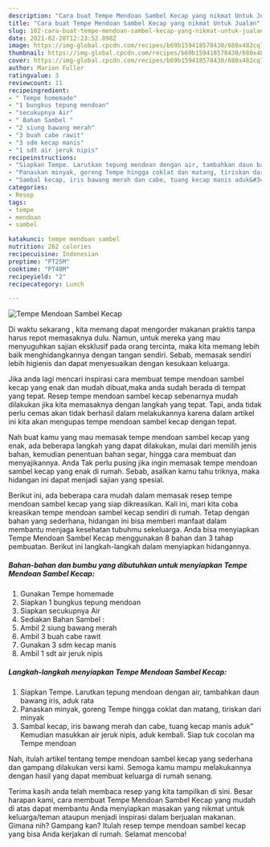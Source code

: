 ```yaml
---
description: "Cara buat Tempe Mendoan Sambel Kecap yang nikmat Untuk Jualan"
title: "Cara buat Tempe Mendoan Sambel Kecap yang nikmat Untuk Jualan"
slug: 102-cara-buat-tempe-mendoan-sambel-kecap-yang-nikmat-untuk-jualan
date: 2021-02-28T12:23:52.898Z
image: https://img-global.cpcdn.com/recipes/b69b159418578430/680x482cq70/tempe-mendoan-sambel-kecap-foto-resep-utama.jpg
thumbnail: https://img-global.cpcdn.com/recipes/b69b159418578430/680x482cq70/tempe-mendoan-sambel-kecap-foto-resep-utama.jpg
cover: https://img-global.cpcdn.com/recipes/b69b159418578430/680x482cq70/tempe-mendoan-sambel-kecap-foto-resep-utama.jpg
author: Marion Fuller
ratingvalue: 3
reviewcount: 11
recipeingredient:
- " Tempe homemade"
- "1 bungkus tepung mendoan"
- "secukupnya Air"
- " Bahan Sambel "
- "2 siung bawang merah"
- "3 buah cabe rawit"
- "3 sdm kecap manis"
- "1 sdt air jeruk nipis"
recipeinstructions:
- "Siapkan Tempe. Larutkan tepung mendoan dengan air, tambahkan daun bawang iris, aduk rata"
- "Panaskan minyak, goreng Tempe hingga coklat dan matang, tiriskan dari minyak"
- "Sambal kecap, iris bawang merah dan cabe, tuang kecap manis aduk&#34; Kemudian masukkan air jeruk nipis, aduk kembali. Siap tuk cocolan ma Tempe mendoan"
categories:
- Resep
tags:
- tempe
- mendoan
- sambel

katakunci: tempe mendoan sambel 
nutrition: 262 calories
recipecuisine: Indonesian
preptime: "PT25M"
cooktime: "PT40M"
recipeyield: "2"
recipecategory: Lunch

---
```



![Tempe Mendoan Sambel Kecap](https://img-global.cpcdn.com/recipes/b69b159418578430/680x482cq70/tempe-mendoan-sambel-kecap-foto-resep-utama.jpg)

Di waktu  sekarang , kita memang dapat mengorder makanan praktis tanpa harus repot memasaknya dulu. Namun, untuk mereka yang mau menyuguhkan sajian eksklusif pada orang tercinta, maka kita memang lebih baik menghidangkannya dengan tangan sendiri. Sebab, memasak sendiri lebih higienis dan dapat menyesuaikan dengan kesukaan keluarga.

Jika anda lagi mencari inspirasi cara membuat tempe mendoan sambel kecap yang enak dan mudah dibuat,maka anda sudah berada di tempat yang tepat. Resep tempe mendoan sambel kecap  sebenarnya mudah dilakukan jika kita memasaknya dengan langkah yang tepat. Tapi, anda tidak perlu cemas akan tidak berhasil dalam melakukannya 
karena dalam artikel ini kita akan mengupas tempe mendoan sambel kecap dengan tepat.  



Nah buat kamu yang mau memasak tempe mendoan sambel kecap yang enak, ada beberapa langkah yang dapat dilakukan, mulai dari memilih jenis bahan, kemudian penentuan bahan segar, hingga cara membuat dan menyajikannya. Anda Tak perlu pusing jika ingin memasak tempe mendoan sambel kecap yang enak di rumah. Sebab, asalkan kamu  tahu triknya, maka hidangan ini dapat menjadi sajian yang spesial.

Berikut ini, ada beberapa cara mudah dalam memasak resep tempe mendoan sambel kecap yang siap dikreasikan. Kali ini, mari kita coba kreasikan tempe mendoan sambel kecap sendiri di rumah. Tetap dengan bahan yang sederhana, hidangan ini bisa memberi manfaat dalam membantu menjaga kesehatan tubuhmu sekeluarga. Anda bisa menyiapkan Tempe Mendoan Sambel Kecap menggunakan 8 bahan dan 3 tahap pembuatan. Berikut ini langkah-langkah dalam menyiapkan hidangannya.

<!--inarticleads1-->

##### Bahan-bahan dan bumbu yang dibutuhkan untuk menyiapkan Tempe Mendoan Sambel Kecap:

1. Gunakan  Tempe homemade
1. Siapkan 1 bungkus tepung mendoan
1. Siapkan secukupnya Air
1. Sediakan  Bahan Sambel :
1. Ambil 2 siung bawang merah
1. Ambil 3 buah cabe rawit
1. Gunakan 3 sdm kecap manis
1. Ambil 1 sdt air jeruk nipis




<!--inarticleads2-->

##### Langkah-langkah menyiapkan Tempe Mendoan Sambel Kecap:

1. Siapkan Tempe. Larutkan tepung mendoan dengan air, tambahkan daun bawang iris, aduk rata
1. Panaskan minyak, goreng Tempe hingga coklat dan matang, tiriskan dari minyak
1. Sambal kecap, iris bawang merah dan cabe, tuang kecap manis aduk&#34; Kemudian masukkan air jeruk nipis, aduk kembali. Siap tuk cocolan ma Tempe mendoan




Nah, itulah artikel tentang  tempe mendoan sambel kecap  yang sederhana dan gampang dilakukan versi kami. Semoga kamu mampu melakukannya dengan hasil yang dapat membuat keluarga di rumah senang. 

Terima kasih anda telah membaca resep yang kita tampilkan di sini. Besar harapan kami, cara membuat  Tempe Mendoan Sambel Kecap yang mudah di atas dapat membantu Anda menyiapkan masakan yang nikmat untuk keluarga/teman ataupun menjadi inspirasi dalam berjualan makanan. Gimana nih? Gampang kan? Itulah resep tempe mendoan sambel kecap yang bisa Anda kerjakan di rumah. Selamat mencoba!

